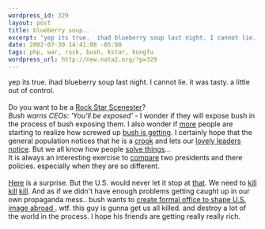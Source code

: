 ```yaml
--- 
wordpress_id: 329
layout: post
title: blueberry soup..
excerpt: "yep its true.  ihad blueberry soup last night. I cannot lie. it was tasty. a little out of control.Do you want to be a Rock Star Scenester?Bush warns CEOs: 'You'll be exposed' - I wonder if they will expose bush in the process of bush exposing them. I also wonder if "
date: 2002-07-30 14:41:08 -05:00
tags: php, war, rock, bush, kstar, kungfu
wordpress_url: http://new.nata2.org/?p=329
---
```

yep its true.  ihad blueberry soup last night. I cannot lie. it was tasty. a little out of control.<br/><br/>Do you want to be a <a href="http://ironkungfu.com/wiki/index.php/RockStarScenester">Rock Star Scenester</a>?<br/><i>Bush warns CEOs: 'You'll be exposed'</i> - I wonder if they will expose bush in the process of bush exposing them. I also wonder if <a href="http://rense.com/general27/becom.htm">more</a> people are starting to realize how screwed up <a href="http://rense.com/general27/goodbye.htm">bush is getting</a>. I certainly hope that the general population notices that he is a <a href="http://www.newyorkmag.com/page.cfm?page_id=6228">crook</a> and lets our <a href="http://www.timesonline.co.uk/article/0,,3-368297,00.html">lovely leaders</a> <a href="http://www.aclu.org">notice</a>. But we all know how people <a href="http://www.cnn.com/2002/US/07/29/afterlife.argument.reut/index.html">solve things</a>...<br/>It is always an interesting exercise to <a href="http://www.nydailynews.com/news/wn_report/story/7002p-6517c.html">compare</a> two presidents and there policies. especially when they are so different. <br/><br/><a href="http://www.timesonline.co.uk/article/0,,3-368297,00.html">Here</a> is a surprise. But the U.S. would never let it stop at <a href="http://www.washingtonpost.com/wp-dyn/articles/A20262-2002Jul30.html">that</a>. We need to <a href="http://www.upi.com/view.cfm?StoryID=20020730-051149-1275r">kill</a> <a href="http://www.worldtribune.com/worldtribune/breaking_4.html">kill</a> <a href="http://www.foxnews.com/story/0,2933,59055,00.html">kill</a>. And as if we didn't have enough problems getting caught up in our own propaganda mess.. bush wants to <a href="http://www.washingtonpost.com/wp-dyn/articles/A18822-2002Jul29.html">create formal office to shape U.S. image abroad 
</a>. wtf. this guy is gunna get us all killed. and destroy a lot of the world in the process. I hope his friends are getting really really rich.
